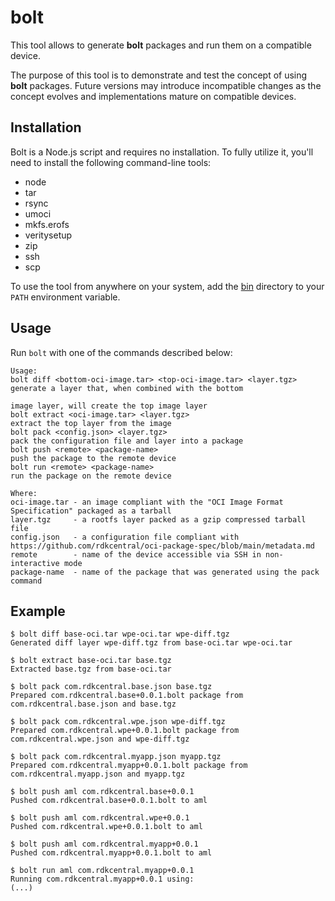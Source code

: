 # bolt

This tool allows to generate **bolt** packages and run them on a compatible device.

The purpose of this tool is to demonstrate and test the concept of using **bolt** packages.
Future versions may introduce incompatible changes as the concept evolves and implementations
mature on compatible devices.

## Installation

Bolt is a Node.js script and requires no installation. To fully utilize it, you'll need to install the following command-line tools:
* node
* tar
* rsync
* umoci
* mkfs.erofs
* veritysetup
* zip
* ssh
* scp

To use the tool from anywhere on your system, add the [bin](bin) directory to your `PATH` environment variable.

## Usage

Run `bolt` with one of the commands described below:

```
Usage:
bolt diff <bottom-oci-image.tar> <top-oci-image.tar> <layer.tgz>    generate a layer that, when combined with the bottom
                                                                    image layer, will create the top image layer
bolt extract <oci-image.tar> <layer.tgz>                            extract the top layer from the image
bolt pack <config.json> <layer.tgz>                                 pack the configuration file and layer into a package
bolt push <remote> <package-name>                                   push the package to the remote device
bolt run <remote> <package-name>                                    run the package on the remote device

Where:
oci-image.tar - an image compliant with the "OCI Image Format Specification" packaged as a tarball
layer.tgz     - a rootfs layer packed as a gzip compressed tarball file
config.json   - a configuration file compliant with https://github.com/rdkcentral/oci-package-spec/blob/main/metadata.md
remote        - name of the device accessible via SSH in non-interactive mode
package-name  - name of the package that was generated using the pack command
```

## Example

```
$ bolt diff base-oci.tar wpe-oci.tar wpe-diff.tgz
Generated diff layer wpe-diff.tgz from base-oci.tar wpe-oci.tar

$ bolt extract base-oci.tar base.tgz
Extracted base.tgz from base-oci.tar

$ bolt pack com.rdkcentral.base.json base.tgz
Prepared com.rdkcentral.base+0.0.1.bolt package from com.rdkcentral.base.json and base.tgz

$ bolt pack com.rdkcentral.wpe.json wpe-diff.tgz
Prepared com.rdkcentral.wpe+0.0.1.bolt package from com.rdkcentral.wpe.json and wpe-diff.tgz

$ bolt pack com.rdkcentral.myapp.json myapp.tgz
Prepared com.rdkcentral.myapp+0.0.1.bolt package from com.rdkcentral.myapp.json and myapp.tgz

$ bolt push aml com.rdkcentral.base+0.0.1
Pushed com.rdkcentral.base+0.0.1.bolt to aml

$ bolt push aml com.rdkcentral.wpe+0.0.1
Pushed com.rdkcentral.wpe+0.0.1.bolt to aml

$ bolt push aml com.rdkcentral.myapp+0.0.1
Pushed com.rdkcentral.myapp+0.0.1.bolt to aml

$ bolt run aml com.rdkcentral.myapp+0.0.1
Running com.rdkcentral.myapp+0.0.1 using:
(...)
```
